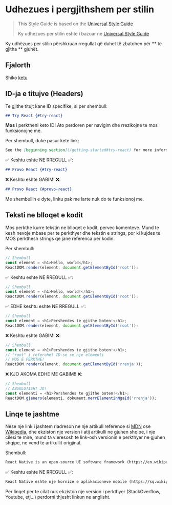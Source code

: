 # Udhezues i pergjithshem per stilin

> This Style Guide is based on the [Universal Style Guide](https://github.com/reactjs/reactjs.org-translation/blob/master/style-guide.md)
>
> Ky udhezues per stilin eshte i bazuar ne [Universal Style Guide](https://github.com/reactjs/reactjs.org-translation/blob/master/style-guide.md)

Ky udhëzues per stilin përshkruan rregullat që duhet të zbatohen për ** të gjitha ** gjuhët.

## Fjalorth

Shiko [ketu](https://github.com/reactjs/sq.reactjs.org/blob/master/GLOSSARY.md)

## ID-ja e titujve (Headers)

Te gjithe titujt kane ID specifike, si per shembull:

```md
## Try React {#try-react}
```

**Mos** i perktheni keto ID! Ato perdoren per navigim dhe rrezikojne te mos funksionojne me.

Per shembull, duke pasur kete link:

```md
See the [beginning section](/getting-started#try-react) for more information.
```

✅ Keshtu eshte NE RREGULL ✅:

```md
## Provo React {#try-react}
```

❌ Keshtu eshte GABIM! ❌:

```md
## Provo React {#provo-react}
```

Me shembullin e dyte, linku pak me larte nuk do te funksionoj me.

## Teksti ne blloqet e kodit

Mos perkthe kurre tekstin ne blloqet e kodit, pervec komenteve. Mund te kesh nevoje mbase per te perkthyer dhe tekstin e strings, por ki kujdes te MOS perkthesh strings qe jane referenca per kodin.

Per shembull:
```js
// Shembull
const element = <h1>Hello, world</h1>;
ReactDOM.render(element, document.getElementById('root'));
```

✅ Keshtu eshte NE RREGULL ✅:

```js
// Shembull
const element = <h1>Hello, world!</h1>;
ReactDOM.render(element, document.getElementById('root'));
```

✅ EDHE keshtu eshte NE RREGULL ✅:

```js
// Shembull
const element = <h1>Pershendes te gjithe boten!</h1>;
ReactDOM.render(element, document.getElementById('root'));
```

❌ Keshtu eshte GABIM! ❌:

```js
// Shembull
const element = <h1>Pershendes te gjithe boten!</h1>;
// "root" i referohet ID-se se nje elementi
// MOS E PERKTHE!
ReactDOM.render(element, document.getElementById('rrenja'));
```

❌ KJO AKOMA EDHE ME GABIM!! ❌:

```js
// Shembull
// ABSOLUTISHT JO!
const elementi = <h1>Pershendes te gjithe boten!</h1>;
ReactDOM.gjenero(elementi, dokument.merrElementinNgaId('rrenja'));
```

## Linqe te jashtme

Nese nje link i jashtem riadreson ne nje artikull reference si [MDN] ose [Wikipedia], dhe ekziston nje version i atij artikulli ne gjuhen shqipe, i nje cilesi te mire, mund ta vleresosh te link-osh versionin e perkthyer ne gjuhen shqipe, ne vend te artikullit origjinal. 

[MDN]: https://developer.mozilla.org/en-US/
[Wikipedia]: https://en.wikipedia.org/wiki/Main_Page

Shembull:

```md
React Native is an open-source UI software framework (https://en.wikipedia.org/wiki/React_Native).
```

✅ Keshtu eshte NE RREGULL ✅:

```md
React Native eshte nje kornize e aplikacioneve mobile (https://sq.wikipedia.org/wiki/React_Native).
```

Per linqet per te cilat nuk ekziston nje version i perkthyer (StackOverflow, Youtube, etj...) perdorni thjesht linkun ne anglisht.
